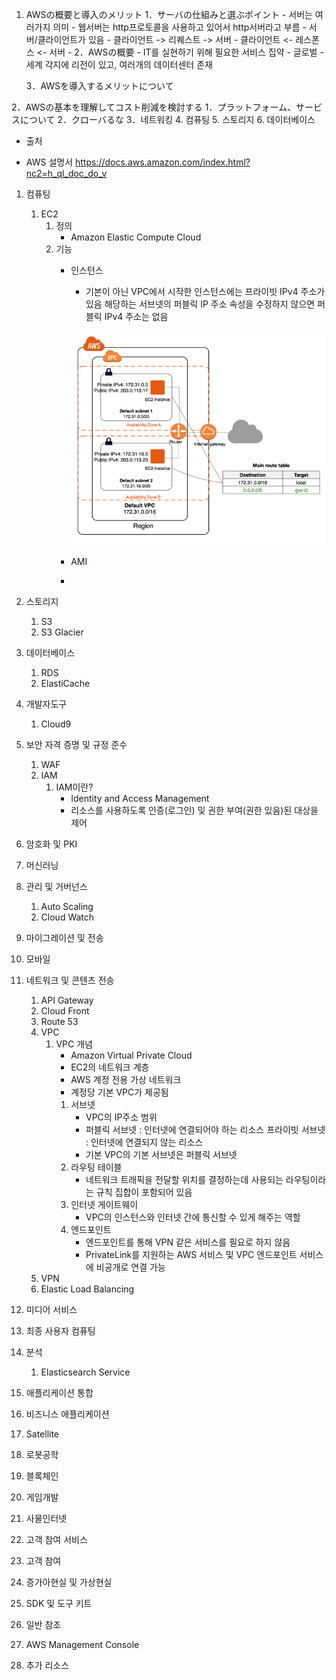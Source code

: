 1. AWSの概要と導入のメリット
    1．サーバの仕組みと選ぶポイント
        - 서버는 여러가지 의미
        - 웹서버는 http프로토콜을 사용하고 있어서 http서버라고 부름
        - 서버/클라이언트가 있음
        - 클라이언트 -> 리퀘스트 -> 서버
        - 클라이언트 <- 레스폰스 <- 서버
        - 
    2．AWSの概要
        - IT를 실현하기 위해 필요한 서비스 집약
        - 글로벌
            - 세계 각지에 리전이 있고, 여러개의 데이터센터 존재
            
    3．AWSを導入するメリットについて
    
2．AWSの基本を理解してコスト削減を検討する
    1．プラットフォーム、サービスについて
    2．クローバるな
    3．네트워킹
    4. 컴퓨팅
    5. 스토리지
    6. 데이터베이스 
    
* 출처 
- AWS 설명서 https://docs.aws.amazon.com/index.html?nc2=h_ql_doc_do_v

1. 컴퓨팅
    1. EC2
        1. 정의
            - Amazon Elastic Compute Cloud
        2. 기능
            - 인스턴스
                - 기본이 아닌 VPC에서 시작한 인스턴스에는 프라이빗 IPv4 주소가 있음
                  해당하는 서브넷의 퍼블릭 IP 주소 속성을 수정하지 않으면 퍼블릭 IPv4 주소는 없음
                  
                ![ex_screenshot](./img/default-vpc-diagram.png)  
               
            - AMI
            - 
2. 스토리지
    1. S3
    2. S3 Glacier
3. 데이터베이스
    1. RDS
    2. ElastiCache
4. 개발자도구
    1. Cloud9
5. 보안 자격 증명 및 규정 준수
    1. WAF
    2. IAM
        1. IAM이란?
            - Identity and Access Management
            - 리소스를 사용하도록 인증(로그인) 및 권한 부여(권한 있음)된 대상을 제어
            
6. 암호화 및 PKI
7. 머신러닝
8. 관리 및 거버넌스
    1. Auto Scaling
    2. Cloud Watch
9. 마이그레이션 및 전송
10. 모바일
11. 네트워크 및 콘텐츠 전송
    1. API Gateway
    2. Cloud Front
    3. Route 53
    4. VPC
        1. VPC 개념
            - Amazon Virtual Private Cloud
            - EC2의 네트워크 계층
            - AWS 계정 전용 가상 네트워크
            - 계정당 기본 VPC가 제공됨
            1. 서브넷
                - VPC의 IP주소 범위
                - 퍼블릭 서브넷 : 인터넷에 연결되어야 하는 리소스
                  프라이빗 서브넷 : 인터넷에 연결되지 않는 리소스
                - 기본 VPC의 기본 서브넷은 퍼블릭 서브넷
            2. 라우팅 테이블
                - 네트워크 트래픽을 전달할 위치를 결정하는데 사용되는 라우팅이라는 규칙 집합이 포함되어 있음
            3. 인터넷 게이트웨이
                - VPC의 인스턴스와 인터넷 간에 통신할 수 있게 해주는 역할
            4. 엔드포인트
                - 엔드포인트를 통해 VPN 같은 서비스를 필요로 하지 않음
                - PrivateLink를 지원하는 AWS 서비스 및 VPC 엔드포인트 서비스에 비공개로 연결 가능
    5. VPN
    6. Elastic Load Balancing
12. 미디어 서비스
13. 최종 사용자 컴퓨팅
14. 분석
    1. Elasticsearch Service
15. 애플리케이션 통합
16. 비즈니스 애플리케이션
17. Satellite
18. 로봇공학
19. 블록체인
20. 게임개발
21. 사물인터넷
22. 고객 참여 서비스
23. 고객 참여
24. 증가아현실 및 가상현실
25. SDK 및 도구 키트
26. 일반 참조
27. AWS Management Console
28. 추가 리소스